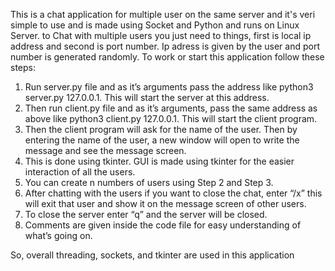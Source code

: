 This is a chat application for multiple user on the same server and it's veri simple to use and is made using Socket and Python and runs on Linux Server.
to Chat with multiple users you just need to things, first is local ip address and second is port number. Ip adress is given by the user and port number is generated randomly.
To work or start this application follow these steps:
1. Run server.py file and as it’s arguments pass the address like python3 server.py 127.0.0.1. This will start the server at this address.
2. Then run client.py file and as it’s arguments, pass the same address as above like python3 client.py 127.0.0.1. This will start the client program.
3. Then the client program will ask for the name of the user. Then by entering the name of the user, a new window will open to write the message and see the message screen.
4. This is done using tkinter. GUI is made using tkinter for the easier interaction of all the users.
5. You can create n numbers of users using Step 2 and Step 3.
6. After chatting with the users if you want to close the chat, enter “/x” this will exit that user and show it on the message screen of other users.
7. To close the server enter “q” and the server will be closed.
8. Comments are given inside the code file for easy understanding of what’s going on.

So, overall threading, sockets, and tkinter are used in this application
